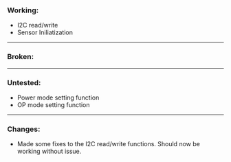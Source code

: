 ### Working:
- I2C read/write
- Sensor Iniliatization

<hr>

### Broken:

<hr>

### Untested:
- Power mode setting function
- OP mode setting function

<hr>

### Changes:
- Made some fixes to the I2C read/write functions. Should now be working without issue.
